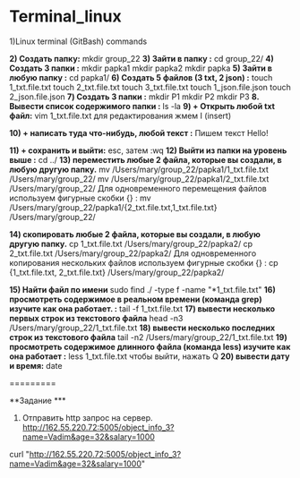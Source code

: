 # Terminal_linux

1)Linux terminal (GitBash) commands

**2) Создать папку:** mkdir group_22
**3) Зайти в папку :** cd group_22/
**4) Создать 3 папки :** 
mkdir papka1
mkdir papka2
mkdir papka
**5) Зайти в любую папку :**
cd papka1/
**6) Создать 5 файлов (3 txt, 2 json) :**
touch 1_txt.file.txt
touch 2_txt.file.txt
touch 3_txt.file.txt
touch 1_json.file.json
touch 2_json.file.json
**7) Создать 3 папки :**
mkdir P1
mkdir P2
mkdir P3
**8. Вывести список содержимого папки :**
ls -la
**9) + Открыть любой txt файл:**
vim 1_txt.file.txt
для редактирования жмем I (insert)

**10) + написать туда что-нибудь, любой текст :**
Пишем текст Hello!

**11) + сохранить и выйти:**
esc, затем  :wq
**12) Выйти из папки на уровень выше :**
cd ../
**13) переместить любые 2 файла, которые вы создали, в любую другую папку.**
mv /Users/mary/group_22/papka1/1_txt.file.txt /Users/mary/group_22/
mv /Users/mary/group_22/papka1/2_txt.file.txt /Users/mary/group_22/
Для одновременного перемещения файлов используем фигурные скобки {} :
mv /Users/mary/group_22/papka1/{2_txt.file.txt,1_txt.file.txt}  /Users/mary/group_22/
 
**14) скопировать любые 2 файла, которые вы создали, в любую другую папку.**
cp 1_txt.file.txt /Users/mary/group_22/papka2/
cp 2_txt.file.txt /Users/mary/group_22/papka2/
Для одновременного копирования нескольких файлов используем фигурные скобки {} :
cp {1_txt.file.txt, 2_txt.file.txt} /Users/mary/group_22/papka2/

**15) Найти файл по имени**
sudo find ./ -type f -name "*1_txt.file.txt"
**16) просмотреть содержимое в реальном времени (команда grep) изучите как она работает. :**
tail -f 1_txt.file.txt 
**17) вывести несколько первых строк из текстового файла**
head -n3 /Users/mary/group_22/1_txt.file.txt
**18) вывести несколько последних строк из текстового файла**
tail -n2 /Users/mary/group_22/1_txt.file.txt
**19) просмотреть содержимое длинного файла (команда less) изучите как она работает :**
 less 1_txt.file.txt 
чтобы выйти, нажать Q
**20) вывести дату и время:**
date

=========

**Задание ***
1) Отправить http запрос на сервер.
http://162.55.220.72:5005/object_info_3?name=Vadim&age=32&salary=1000

curl "http://162.55.220.72:5005/object_info_3?name=Vadim&age=32&salary=1000"
